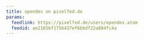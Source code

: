 ```yaml
---
title: opendev on pixelfed.de
params:
  feedlink: https://pixelfed.de/users/opendev.atom
  feedid: ae2165bf175b437ef6bbdf22a884fc4a
---
```

